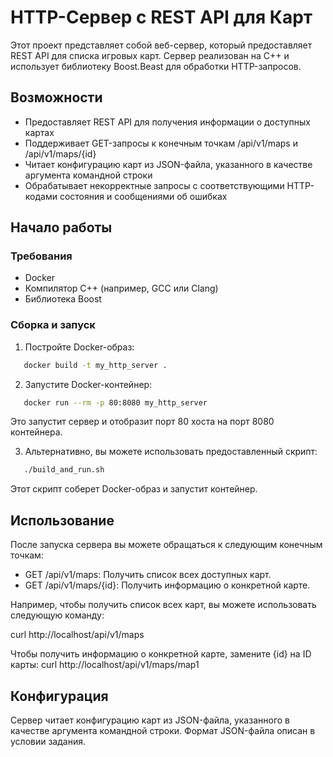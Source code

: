 # HTTP-Сервер с REST API для Карт

Этот проект представляет собой веб-сервер, который предоставляет REST API для списка игровых карт. Сервер реализован на C++ и использует библиотеку Boost.Beast для обработки HTTP-запросов.

## Возможности

- Предоставляет REST API для получения информации о доступных картах
- Поддерживает GET-запросы к конечным точкам /api/v1/maps и /api/v1/maps/{id}
- Читает конфигурацию карт из JSON-файла, указанного в качестве аргумента командной строки
- Обрабатывает некорректные запросы с соответствующими HTTP-кодами состояния и сообщениями об ошибках

## Начало работы

### Требования

- Docker
- Компилятор C++ (например, GCC или Clang)
- Библиотека Boost

### Сборка и запуск

1. Постройте Docker-образ:


```bash
   docker build -t my_http_server .
```
2. Запустите Docker-контейнер:


```bash
   docker run --rm -p 80:8080 my_http_server
```
   Это запустит сервер и отобразит порт 80 хоста на порт 8080 контейнера.

3. Альтернативно, вы можете использовать предоставленный скрипт:
```bash
   ./build_and_run.sh
```
   Этот скрипт соберет Docker-образ и запустит контейнер.

## Использование

После запуска сервера вы можете обращаться к следующим конечным точкам:

- GET /api/v1/maps: Получить список всех доступных карт.
- GET /api/v1/maps/{id}: Получить информацию о конкретной карте.

Например, чтобы получить список всех карт, вы можете использовать следующую команду:

curl http://localhost/api/v1/maps

Чтобы получить информацию о конкретной карте, замените {id} на ID карты:
curl http://localhost/api/v1/maps/map1

## Конфигурация

Сервер читает конфигурацию карт из JSON-файла, указанного в качестве аргумента командной строки. Формат JSON-файла описан в условии задания.
